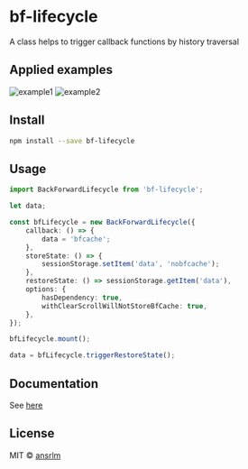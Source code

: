 # bf-lifecycle

A class helps to trigger callback functions by history traversal

## Applied examples

![example1](https://user-images.githubusercontent.com/28749913/204125500-3e74f3f5-1921-4b67-94ec-318b4044b0ba.gif)
![example2](https://user-images.githubusercontent.com/28749913/204125503-12373ed6-004c-48d0-8c24-eda260360770.gif)

## Install

```bash
npm install --save bf-lifecycle
```

## Usage

```ts
import BackForwardLifecycle from 'bf-lifecycle';

let data;

const bfLifecycle = new BackForwardLifecycle({
	callback: () => {
		data = 'bfcache';
	},
	storeState: () => {
		sessionStorage.setItem('data', 'nobfcache');
	},
	restoreState: () => sessionStorage.getItem('data'),
	options: {
		hasDependency: true,
		withClearScrollWillNotStoreBfCache: true,
	},
});

bfLifecycle.mount();

data = bfLifecycle.triggerRestoreState();
```

## Documentation

See [here](https://ansrlm.github.io/bf-lifecycle)

## License

MIT © [ansrlm](https://github.com/ansrlm)
